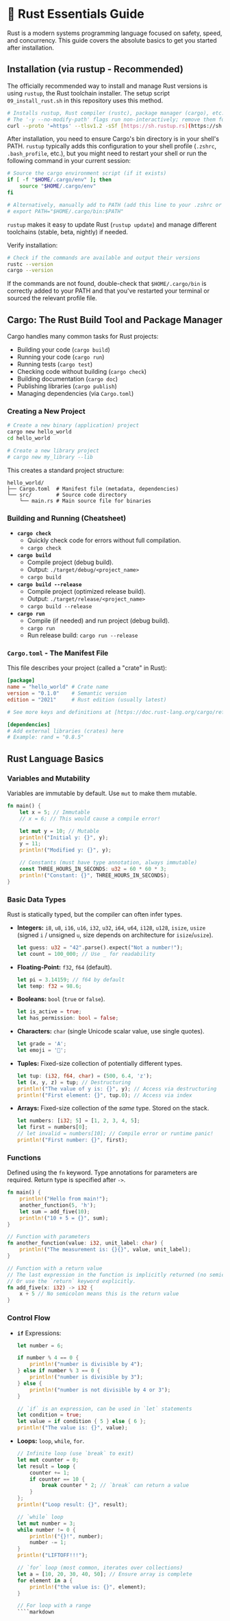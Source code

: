 # 🦀 Rust Essentials Guide

Rust is a modern systems programming language focused on safety, speed, and concurrency. This guide covers the absolute basics to get you started after installation.

## Installation (via rustup - Recommended)

The officially recommended way to install and manage Rust versions is using `rustup`, the Rust toolchain installer. The setup script `09_install_rust.sh` in this repository uses this method.

```bash
# Installs rustup, Rust compiler (rustc), package manager (cargo), etc.
# The '-y --no-modify-path' flags run non-interactively; remove them for interactive install.
curl --proto '=https' --tlsv1.2 -sSf [https://sh.rustup.rs](https://sh.rustup.rs) | sh -s -- -y --no-modify-path
```

After installation, you need to ensure Cargo's bin directory is in your shell's PATH. `rustup` typically adds this configuration to your shell profile (`.zshrc`, `.bash_profile`, etc.), but you might need to restart your shell or run the following command in your current session:

```bash
# Source the cargo environment script (if it exists)
if [ -f "$HOME/.cargo/env" ]; then
    source "$HOME/.cargo/env"
fi

# Alternatively, manually add to PATH (add this line to your .zshrc or equivalent)
# export PATH="$HOME/.cargo/bin:$PATH"
```
`rustup` makes it easy to update Rust (`rustup update`) and manage different toolchains (stable, beta, nightly) if needed.

Verify installation:
```bash
# Check if the commands are available and output their versions
rustc --version
cargo --version
```

If the commands are not found, double-check that `$HOME/.cargo/bin` is correctly added to your PATH and that you've restarted your terminal or sourced the relevant profile file.

## Cargo: The Rust Build Tool and Package Manager

Cargo handles many common tasks for Rust projects:

* Building your code (`cargo build`)
* Running your code (`cargo run`)
* Running tests (`cargo test`)
* Checking code without building (`cargo check`)
* Building documentation (`cargo doc`)
* Publishing libraries (`cargo publish`)
* Managing dependencies (via `Cargo.toml`)

### Creating a New Project

```bash
# Create a new binary (application) project
cargo new hello_world
cd hello_world

# Create a new library project
# cargo new my_library --lib
```

This creates a standard project structure:

```
hello_world/
├── Cargo.toml  # Manifest file (metadata, dependencies)
└── src/        # Source code directory
    └── main.rs # Main source file for binaries
```

### Building and Running (Cheatsheet)

* **`cargo check`**
    * Quickly check code for errors without full compilation.
    * `cargo check`
* **`cargo build`**
    * Compile project (debug build).
    * Output: `./target/debug/<project_name>`
    * `cargo build`
* **`cargo build --release`**
    * Compile project (optimized release build).
    * Output: `./target/release/<project_name>`
    * `cargo build --release`
* **`cargo run`**
    * Compile (if needed) and run project (debug build).
    * `cargo run`
    * Run release build: `cargo run --release`

### `Cargo.toml` - The Manifest File

This file describes your project (called a "crate" in Rust):

```toml
[package]
name = "hello_world" # Crate name
version = "0.1.0"    # Semantic version
edition = "2021"     # Rust edition (usually latest)

# See more keys and definitions at [https://doc.rust-lang.org/cargo/reference/manifest.html](https://doc.rust-lang.org/cargo/reference/manifest.html)

[dependencies]
# Add external libraries (crates) here
# Example: rand = "0.8.5"
```

## Rust Language Basics

### Variables and Mutability

Variables are immutable by default. Use `mut` to make them mutable.

```rust
fn main() {
    let x = 5; // Immutable
    // x = 6; // This would cause a compile error!

    let mut y = 10; // Mutable
    println!("Initial y: {}", y);
    y = 11;
    println!("Modified y: {}", y);

    // Constants (must have type annotation, always immutable)
    const THREE_HOURS_IN_SECONDS: u32 = 60 * 60 * 3;
    println!("Constant: {}", THREE_HOURS_IN_SECONDS);
}
```

### Basic Data Types

Rust is statically typed, but the compiler can often infer types.

* **Integers:** `i8`, `u8`, `i16`, `u16`, `i32`, `u32`, `i64`, `u64`, `i128`, `u128`, `isize`, `usize` (signed `i` / unsigned `u`, size depends on architecture for `isize`/`usize`).
  ```rust
  let guess: u32 = "42".parse().expect("Not a number!");
  let count = 100_000; // Use _ for readability
  ```
* **Floating-Point:** `f32`, `f64` (default).
  ```rust
  let pi = 3.14159; // f64 by default
  let temp: f32 = 98.6;
  ```
* **Booleans:** `bool` (`true` or `false`).
  ```rust
  let is_active = true;
  let has_permission: bool = false;
  ```
* **Characters:** `char` (single Unicode scalar value, use single quotes).
  ```rust
  let grade = 'A';
  let emoji = '🦀';
  ```
* **Tuples:** Fixed-size collection of potentially different types.
  ```rust
  let tup: (i32, f64, char) = (500, 6.4, 'z');
  let (x, y, z) = tup; // Destructuring
  println!("The value of y is: {}", y); // Access via destructuring
  println!("First element: {}", tup.0); // Access via index
  ```
* **Arrays:** Fixed-size collection of the *same* type. Stored on the stack.
  ```rust
  let numbers: [i32; 5] = [1, 2, 3, 4, 5];
  let first = numbers[0];
  // let invalid = numbers[10]; // Compile error or runtime panic!
  println!("First number: {}", first);
  ```

### Functions

Defined using the `fn` keyword. Type annotations for parameters are required. Return type is specified after `->`.

```rust
fn main() {
    println!("Hello from main!");
    another_function(5, 'h');
    let sum = add_five(10);
    println!("10 + 5 = {}", sum);
}

// Function with parameters
fn another_function(value: i32, unit_label: char) {
    println!("The measurement is: {}{}", value, unit_label);
}

// Function with a return value
// The last expression in the function is implicitly returned (no semicolon)
// Or use the `return` keyword explicitly.
fn add_five(x: i32) -> i32 {
    x + 5 // No semicolon means this is the return value
}
```

### Control Flow

* **`if`** Expressions:
  ```rust
  let number = 6;

  if number % 4 == 0 {
      println!("number is divisible by 4");
  } else if number % 3 == 0 {
      println!("number is divisible by 3");
  } else {
      println!("number is not divisible by 4 or 3");
  }

  // `if` is an expression, can be used in `let` statements
  let condition = true;
  let value = if condition { 5 } else { 6 };
  println!("The value is: {}", value);
  ```
* **Loops:** `loop`, `while`, `for`.
  ```rust
  // Infinite loop (use `break` to exit)
  let mut counter = 0;
  let result = loop {
      counter += 1;
      if counter == 10 {
          break counter * 2; // `break` can return a value
      }
  };
  println!("Loop result: {}", result);

  // `while` loop
  let mut number = 3;
  while number != 0 {
      println!("{}!", number);
      number -= 1;
  }
  println!("LIFTOFF!!!");

  // `for` loop (most common, iterates over collections)
  let a = [10, 20, 30, 40, 50]; // Ensure array is complete
  for element in a {
      println!("the value is: {}", element);
  }

  // For loop with a range
  ````markdown
